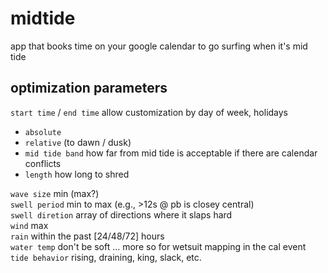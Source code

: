 # midtide
app that books time on your google calendar to go surfing when it's mid tide
  
## optimization parameters
`start time` / `end time` allow customization by day of week, holidays
- `absolute`
- `relative` (to dawn / dusk)
- `mid tide band` how far from mid tide is acceptable if there are calendar conflicts
- `length` how long to shred
  
`wave size` min (max?)  
`swell period` min to max  (e.g., >12s @ pb is closey central)  
`swell diretion` array of directions where it slaps hard  
`wind` max  
`rain` within the past [24/48/72] hours  
`water temp` don't be soft ... more so for wetsuit mapping in the cal event  
`tide behavior` rising, draining, king, slack, etc.  